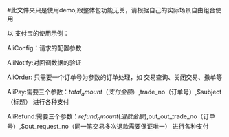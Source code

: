 #此文件夹只是使用demo,跟整体包功能无关，请根据自己的实际场景自由组合使用

以 支付宝的使用示例：

AliConfig：请求的配置参数

AliNotify:对回调数据的验证

AliOrder: 只需要一个订单号为参数的订单处理，如 交易查询、关闭交易、撤单等

AliPay:需要三个参数：$total_amount（支付金额）,$trade_no（订单号）,$subject（标题） 进行各种支付

AliRefund:需要三个参数：$refund_amount(退款金额),$out_out_trade_no（订单号）,$out_request_no（同一笔交易多次退款需要保证唯一） 进行各种支付